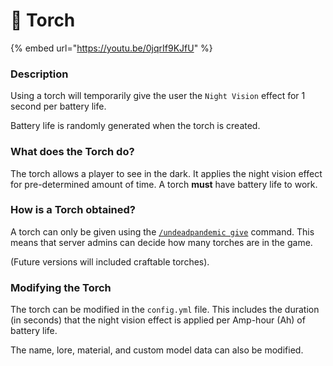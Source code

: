 # 🔦 Torch

{% embed url="https://youtu.be/0jqrIf9KJfU" %}

### Description

Using a torch will temporarily give the user the `Night Vision` effect for 1 second per battery life.

Battery life is randomly generated when the torch is created.

### What does the Torch do?

The torch allows a player to see in the dark. It applies the night vision effect for pre-determined amount of time. A torch **must** have battery life to work.

### How is a Torch obtained?

A torch can only be given using the [`/undeadpandemic give`](../../commands/undeadpandemic/give/) command. This means that server admins can decide how many torches are in the game.

(Future versions will included craftable torches).

### Modifying the Torch

The torch can be modified in the `config.yml` file. This includes the duration (in seconds) that the night vision effect is applied per Amp-hour (Ah) of battery life.

The name, lore, material, and custom model data can also be modified.
